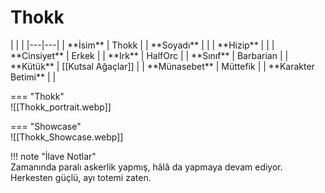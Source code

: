 # Thokk   
  
<div class="grid" markdown>  
|  |  |  
|---|---|  
| **İsim** | Thokk |  
| **Soyadı** |  |  
| **Hizip** |  |  
| **Cinsiyet** | Erkek |  
| **Irk** | HalfOrc |  
| **Sınıf** | Barbarian |  
| **Kütük** | [[Kutsal Ağaçlar]] |  
| **Münasebet** | Müttefik |  
| **Karakter Betimi** |  |  
  
=== "Thokk"  
	![[Thokk_portrait.webp]]  
  
=== "Showcase"  
	![[Thokk_Showcase.webp]]  
  
</div>  
  
!!! note "İlave Notlar"  
	Zamanında paralı askerlik yapmış, hâlâ da yapmaya devam ediyor. Herkesten güçlü, ayı totemi zaten.  
